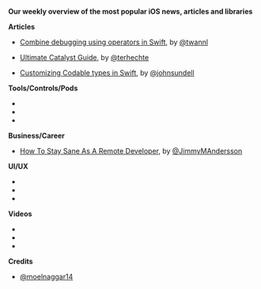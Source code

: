 **Our weekly overview of the most popular iOS news, articles and libraries**


**Articles**

* [Combine debugging using operators in Swift](https://www.avanderlee.com/debugging/combine-swift/), by [@twannl](https://www.twitter.com/twannl)

* [Ultimate Catalyst Guide](https://appventure.me/guides/catalyst/intro.html), by [@terhechte](https://twitter.com/terhechte)

* [Customizing Codable types in Swift](https://www.swiftbysundell.com/posts/customizing-codable-types-in-swift), by [@johnsundell](https://twitter.com/johnsundell)

**Tools/Controls/Pods**

*
*
*

**Business/Career**

* [How To Stay Sane As A Remote Developer](https://medium.com/swlh/how-to-stay-sane-as-a-remote-developer-48377bae99d3), by [@JimmyMAndersson](https://twitter.com/JimmyMAndersson)

**UI/UX**

*
*
*

**Videos**

*
*
*

**Credits**
 
* [@moelnaggar14](https://github.com/MoElnaggar14)
